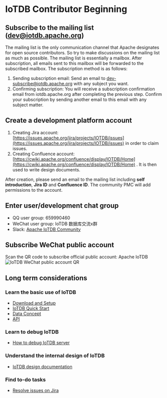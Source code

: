 <!--

    Licensed to the Apache Software Foundation (ASF) under one
    or more contributor license agreements.  See the NOTICE file
    distributed with this work for additional information
    regarding copyright ownership.  The ASF licenses this file
    to you under the Apache License, Version 2.0 (the
    "License"); you may not use this file except in compliance
    with the License.  You may obtain a copy of the License at
    
        http://www.apache.org/licenses/LICENSE-2.0
    
    Unless required by applicable law or agreed to in writing,
    software distributed under the License is distributed on an
    "AS IS" BASIS, WITHOUT WARRANTIES OR CONDITIONS OF ANY
    KIND, either express or implied.  See the License for the
    specific language governing permissions and limitations
    under the License.

-->

# IoTDB Contributor Beginning
## Subscribe to the mailing list (dev@iotdb.apache.org)
The mailing list is the only communication channel that Apache designates for open source contributors. So try to make discussions on the mailing list as much as possible. The mailing list is essentially a mailbox. After subscription, all emails sent to this mailbox will be forwarded to the subscribed mailbox. The subscription method is as follows:

 1. Sending subscription email: Send an email to [dev-subscribe@iotdb.apache.org](dev-subscribe@iotdb.apache.org) with any subject you want.
 2. Confirming subscription: You will receive a subscription confirmation email from iotdb.apache.org after completing the previous step. Confirm your subscription by sending another email to this email with any subject matter.

## Create a development platform account

 1. Creating Jira account: [https://issues.apache.org/jira/projects/IOTDB/issues](https://issues.apache.org/jira/projects/IOTDB/issues) in order to claim issues.
 2. Creating Confluence account: [https://cwiki.apache.org/confluence/display/IOTDB/Home](https://cwiki.apache.org/confluence/display/IOTDB/Home) . It is then used to write design documents.

After creation, please send an email to the mailing list including **self introduction**, **Jira ID** and **Confluence ID**. The community PMC will add permissions to the account.

## Enter user/development chat group

 - QQ user group: 659990460
 - WeChat user group: IoTDB 数据库交流x群
 - Slack: [Apache IoTDB Community](https://join.slack.com/t/apacheiotdb/shared_invite/zt-qvso1nj8-7715TpySZtZqmyG5qXQwpg)

## Subscribe WeChat public account
Scan the QR code to subscribe official public account: Apache IoTDB
![IoTDB WeChat public account QR](https://user-images.githubusercontent.com/7240743/98633970-73671c00-235d-11eb-9913-f38e570fcfc8.png)

## Long term considerations
### Learn the basic use of IoTDB

 - [Download and Setup](https://iotdb.apache.org/UserGuide/Master/QuickStart/WayToGetIoTDB.html)
 - [IoTDB Quick Start](https://iotdb.apache.org/UserGuide/Master/QuickStart/QuickStart.html)
 - [Data Concept](https://iotdb.apache.org/UserGuide/Master/Data-Concept/Data-Model-and-Terminology.html)
 - [API](https://iotdb.apache.org/UserGuide/Master/API/Programming-Java-Native-API.html)

### Learn to debug IoTDB

 - [How to debug IoTDB server](https://my.oschina.net/u/3664598/blog/4500279)

### Understand the internal design of IoTDB

 - [IoTDB design documentation](https://cwiki.apache.org/confluence/display/IOTDB/Home)

### Find to-do tasks

 - [Resolve issues on Jira](https://issues.apache.org/jira/projects/IOTDB/issues)

